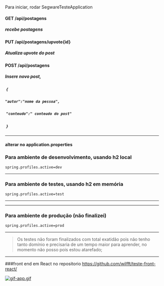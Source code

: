

Para iniciar, rodar SegwareTesteApplication 


#### GET /api/postagens 

##### recebe postagens

#### PUT /api/postagens/upvote{id}

##### Atualiza upvote do post

#### POST /api/postagens 

##### Insere novo post, 

#####  `{`

##### `"autor":"nome da pessoa",` 

#####  `"conteudo":" conteudo do post"`  

#####  `}` 




-----------

#### alterar no application.properties


### Para ambiente de desenvolvimento, usando h2 local

```
spring.profiles.active=dev
```

------------------------

### Para ambiente de testes, usando h2 em memória

```
spring.profiles.active=test
```

-----------------------

---------------

### Para ambiente de produção (não finalizei)

```
spring.profiles.active=prod
```

-----------------



> Os testes não foram finalizados com total exatidão pois não tenho tanto domínio e precisaria de um tempo maior para aprender, no momento não posso pois estou atarefado;
> 
---------------------

###front end em React no repositorio
https://github.com/wilfft/teste-front-react/


[![gif-app.gif](https://s4.gifyu.com/images/gif-app.gif)](https://gifyu.com/image/ZJox)
